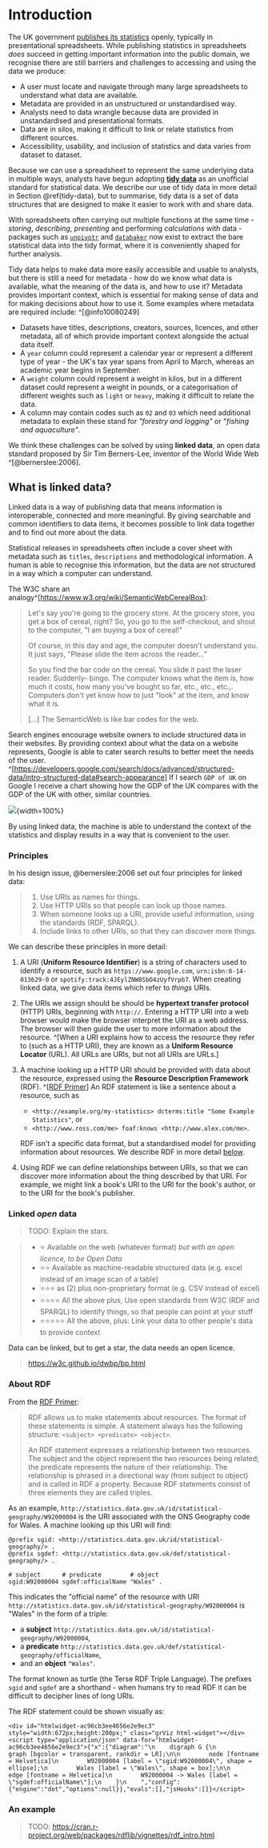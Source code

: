# Introduction

The UK government [publishes its statistics](https://www.gov.uk/search/research-and-statistics?content_store_document_type=statistics_published&order=updated-newest) openly, typically in presentational spreadsheets. While publishing statistics in spreadsheets _does_ succeed in getting important information into the public domain, we recognise there are still barriers and challenges to accessing and using the data we produce:

- A user must locate and navigate through many large spreadsheets to understand what data are available.
- Metadata are provided in an unstructured or unstandardised way.
- Analysts need to data wrangle because data are provided in unstandardised and presentational formats.
- Data are in silos, making it difficult to link or relate statistics from different sources.
- Accessibility, usability, and inclusion of statistics and data varies from dataset to dataset.

Because we can use a spreadsheet to represent the same underlying data in multiple ways, analysts have begun adopting [**tidy data**](https://r4ds.had.co.nz/tidy-data.html) as an unofficial standard for statistical data. We describe our use of tidy data in more detail in Section \@ref(tidy-data), but to summarise, tidy data is a set of data structures that are designed to make it easier to work with and share data.

With spreadsheets often carrying out multiple functions at the same time - _storing_, _describing_, _presenting_ and performing _calculations_ with data - packages such as [`unpivotr`](https://github.com/nacnudus/unpivotr) and [`databaker`](https://github.com/sensiblecodeio/databaker) now exist to extract the bare statistical data into the tidy format, where it is conveniently shaped for further analysis.

Tidy data helps to make data more easily accessible and usable to analysts, but there is still a need for metadata - how do we know what data is available, what the meaning of the data is, and how to use it? Metadata provides important context, which is essential for making sense of data and for making decisions about how to use it. Some examples where metadata are required include: ^[@info10080249]

- Datasets have titles, descriptions, creators, sources, licences, and other metadata, all of which provide important context alongside the actual data itself.
- A `year` column could represent a calendar year or represent a different type of year - the UK's tax year spans from April to March, whereas an academic year begins in September.
- A `weight` column could represent a weight in kilos, but in a different dataset could represent a weight in pounds, or a categorisation of different weights such as `light` or `heavy`, making it difficult to relate the data.
- A column may contain codes such as `02` and `03` which need additional metadata to explain these stand for _"forestry and logging"_ or "_fishing and aquaculture"_.

We think these challenges can be solved by using **linked data**, an open data standard proposed by Sir Tim Berners-Lee, inventor of the World Wide Web ^[@bernerslee:2006].

## What is linked data?

Linked data is a way of publishing data that means information is interoperable, connected and more meaningful. By giving searchable and common identifiers to data items, it becomes possible to link data together and to find out more about the data.

Statistical releases in spreadsheets often include a cover sheet with metadata such as `titles`, `descriptions` and methodological information. A human is able to recognise this information, but the data are not structured in a way which a computer can understand.

The W3C share an analogy^[https://www.w3.org/wiki/SemanticWebCerealBox]:

> Let's say you're going to the grocery store. At the grocery store, you get a box of cereal, right? So, you go to the self-checkout, and shout to the computer, "I am buying a box of cereal!"
> 
> Of course, in this day and age, the computer doesn't understand you. It just says, "Please slide the item across the reader..."
> 
> So you find the bar code on the cereal. You slide it past the laser reader. Suddenly- bingo. The computer knows what the item is, how much it costs, how many you've bought so far, etc., etc., etc.,. Computers don't yet know how to just "look" at the item, and know what it is.
>
> [...] The SemanticWeb is like bar codes for the web.

Search engines encourage website owners to include structured data in their websites. By providing context about what the data on a website represents, Google is able to cater search results to better meet the needs of the user. ^[https://developers.google.com/search/docs/advanced/structured-data/intro-structured-data#search-appearance] If I search `GDP of UK` on Google I receive a chart showing how the GDP of the UK compares with the GDP of the UK with other, similar countries.

![](./images/gdp-uk.png){width=100%}

By using linked data, the machine is able to understand the context of the statistics and display results in a way that is convenient to the user.

### Principles

In his design issue, @bernerslee:2006 set out four principles for linked data:

> 1. Use URIs as names for things.
> 2. Use HTTP URIs so that people can look up those names.
> 3. When someone looks up a URI, provide useful information, using the standards (RDF, SPARQL).
> 4. Include links to other URIs, so that they can discover more things.

We can describe these principles in more detail:

1. A URI (**Uniform Resource Identifier**) is a string of characters used to identify a resource, such as `https://www.google.com`, `urn:isbn:0-14-013629-0` or `spotify:track:4JEylZNW8SbO4zUyfVrpb7`. When creating linked data, we give data items which refer to _things_ URIs.

2. The URIs we assign should be should be **hypertext transfer protocol** (HTTP) URIs, beginning with `http://`. Entering a HTTP URI into a web browser would make the browser interpret the URI as a web address. The browser will then guide the user to more information about the resource. ^[When a URI explains how to access the resource they refer to (such as a HTTP URI), they are known as a **Uniform Resource Locator** (URL). All URLs are URIs, but not all URIs are URLs.]

3. A machine looking up a HTTP URI should be provided with data about the resource, expressed using the **Resource Description Framework** (RDF). ^[[RDF Primer](https://www.w3.org/TR/rdf-primer/)] An RDF statement is like a sentence about a resource, such as 
    - `<http://example.org/my-statistics> dcterms:title "Some Example Statistics"`, or
    - `<http://www.ross.com/me> foaf:knows <http://www.alex.com/me>`.
   
   RDF isn't a specific data format, but a standardised model for providing information about resources. We describe RDF in more detail [below](#about-rdf).

4. Using RDF we can define relationships between URIs, so that we can discover more information about the thing described by that URI. For example, we might link a book's URI to the URI for the book's author, or to the URI for the book's publisher.

### Linked _open_ data

> TODO: Explain the stars.

> - ⭐ Available on the web (whatever format) _but with an open licence, to be Open Data_
> - ⭐⭐ Available as machine-readable structured data (e.g. excel instead of an image scan of a table)
> - ⭐⭐⭐ as (2) plus non-proprietary format (e.g. CSV instead of excel)
> - ⭐⭐⭐⭐ All the above plus, Use open standards from W3C (RDF and SPARQL) to identify things, so that people can point at your stuff
> - ⭐⭐⭐⭐⭐ All the above, plus: Link your data to other people's data to provide context

Data can be linked, but to get a star, the data needs an open licence.

> https://w3c.github.io/dwbp/bp.html

### About RDF

From the [RDF Primer](rdfprimer:2014):

> RDF allows us to make statements about resources. The format of these statements is simple. A statement always has the following structure: ```<subject> <predicate> <object>```. 
>
> An RDF statement expresses a relationship between two resources. The subject and the object represent the two resources being related; the predicate represents the nature of their relationship. The relationship is phrased in a directional way (from subject to object) and is called in RDF a property. Because RDF statements consist of three elements they are called triples.

As an example, `http://statistics.data.gov.uk/id/statistical-geography/W92000004` is the URI associated with the ONS Geography code for Wales. A machine looking up this URI will find:

```ttl
@prefix sgid: <http://statistics.data.gov.uk/id/statistical-geography/> .
@prefix sgdef: <http://statistics.data.gov.uk/def/statistical-geography/> .

# subject      # predicate        # object
sgid:W92000004 sgdef:officialName "Wales" .
```

This indicates the "official name" of the resource with URI `http://statistics.data.gov.uk/id/statistical-geography/W92000004` is "Wales" in the form of a triple:

- a **subject** `http://statistics.data.gov.uk/id/statistical-geography/W92000004`,
- a **predicate** `http://statistics.data.gov.uk/def/statistical-geography/officialName`,
- and an **object** `"Wales"`.

The format known as turtle (the Terse RDF Triple Language). The prefixes `sgid` and `sgdef` are a shorthand - when humans try to read RDF it can be difficult to decipher lines of long URIs. 

The RDF statement could be shown visually as:


```{=html}
<div id="htmlwidget-ac96cb3ee4656e2e9ec3" style="width:672px;height:200px;" class="grViz html-widget"></div>
<script type="application/json" data-for="htmlwidget-ac96cb3ee4656e2e9ec3">{"x":{"diagram":"\n    digraph G {\n        graph [bgcolor = transparent, rankdir = LR];\n\n        node [fontname = Helvetica]\n        W92000004 [label = \"sgid:W92000004\", shape = ellipse];\n        Wales [label = \"Wales\", shape = box];\n\n        edge [fontname = Helvetica]\n        W92000004 -> Wales [label = \"sgdef:officialName\"];\n    }\n    ","config":{"engine":"dot","options":null}},"evals":[],"jsHooks":[]}</script>
```

### An example

> TODO: https://cran.r-project.org/web/packages/rdflib/vignettes/rdf_intro.html
